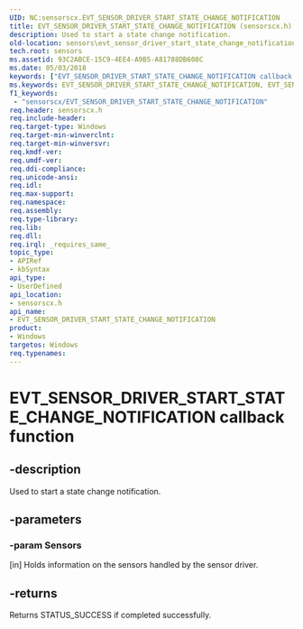 ```yaml
---
UID: NC:sensorscx.EVT_SENSOR_DRIVER_START_STATE_CHANGE_NOTIFICATION
title: EVT_SENSOR_DRIVER_START_STATE_CHANGE_NOTIFICATION (sensorscx.h)
description: Used to start a state change notification.
old-location: sensors\evt_sensor_driver_start_state_change_notification.htm
tech.root: sensors
ms.assetid: 93C2ABCE-15C9-4EE4-A9B5-A81788DB608C
ms.date: 05/03/2018
keywords: ["EVT_SENSOR_DRIVER_START_STATE_CHANGE_NOTIFICATION callback function"]
ms.keywords: EVT_SENSOR_DRIVER_START_STATE_CHANGE_NOTIFICATION, EVT_SENSOR_DRIVER_START_STATE_CHANGE_NOTIFICATION callback, EVT_SENSOR_DRIVER_START_STATE_CHANGE_NOTIFICATION callback function [Sensor Devices], sensors.evt_sensor_driver_start_state_change_notification, sensorscx/EVT_SENSOR_DRIVER_START_STATE_CHANGE_NOTIFICATION
f1_keywords:
 - "sensorscx/EVT_SENSOR_DRIVER_START_STATE_CHANGE_NOTIFICATION"
req.header: sensorscx.h
req.include-header: 
req.target-type: Windows
req.target-min-winverclnt: 
req.target-min-winversvr: 
req.kmdf-ver: 
req.umdf-ver: 
req.ddi-compliance: 
req.unicode-ansi: 
req.idl: 
req.max-support: 
req.namespace: 
req.assembly: 
req.type-library: 
req.lib: 
req.dll: 
req.irql: _requires_same_
topic_type:
- APIRef
- kbSyntax
api_type:
- UserDefined
api_location:
- sensorscx.h
api_name:
- EVT_SENSOR_DRIVER_START_STATE_CHANGE_NOTIFICATION
product:
- Windows
targetos: Windows
req.typenames: 
---
```


# EVT_SENSOR_DRIVER_START_STATE_CHANGE_NOTIFICATION callback function


## -description


Used to start a state change notification.


## -parameters




### -param Sensors

[in] Holds information on the sensors handled by the sensor driver.


## -returns



Returns STATUS_SUCCESS if completed successfully.



